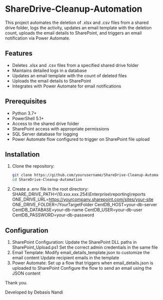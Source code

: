 # ShareDrive-Cleanup-Automation

This project automates the deletion of .xlsx and .csv files from a shared drive folder, logs the activity, updates an email template with the deletion count, uploads the email details to SharePoint, and triggers an email notification via Power Automate.

## Features

- Deletes .xlsx and .csv files from a specified shared drive folder
- Maintains detailed logs in a database
- Updates an email template with the count of deleted files
- Uploads the email details to SharePoint
- Integrates with Power Automate for email notifications

## Prerequisites

- Python 3.7+
- PowerShell 5.1+
- Access to the shared drive folder
- SharePoint access with appropriate permissions
- SQL Server database for logging
- Power Automate flow configured to trigger on SharePoint file upload

## Installation

1. Clone the repository:
   ```bash
   git clone https://github.com/yourusername/ShareDrive-Cleanup-Automation.git
   cd ShareDrive-Cleanup-Automation 

2. Create a .env file in the root directory:
  SHARE_DRIVE_PATH=\\10.xxx.xxx.254\Enterprise\reporting\reports
  ONE_DRIVE_URL=https://yourcompany.sharepoint.com/sites/your-site
  ONE_DRIVE_FOLDER=/YourTargetFolder
  CentDB_HOST=your-db-server
  CentDB_DATABASE=your-db-name
  CentDB_USER=your-db-user
  CentDB_PASSWORD=your-db-password

## Configuration
  1. SharePoint Configuration:
      Update the SharePoint DLL paths in SharePoint_Upload.ps1
      Set the correct admin credentials in the same file
  2. Email Template:
      Modify email_details_template.json to customize the email content
      Update recipient emails in the template
  3. Power Automate:
      Set up a flow that triggers when email_details.json is uploaded to SharePoint
      Configure the flow to send an email using the JSON content


Thank you.

Developed by Debasis Nandi
